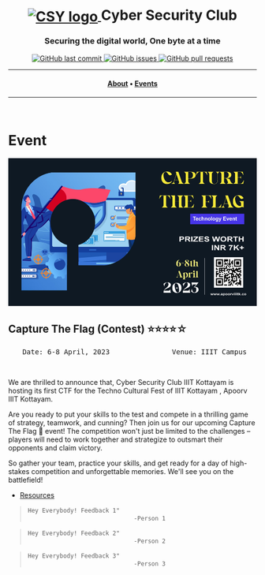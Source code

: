 <h1 align="center">
    <a href="https://github.com/CSYClubIIITK/ClubVault">
        <img src="https://github.com/DPRIYATHAM/ClubVault/blob/main/Logo.png" valign="middle" height="58" alt="CSY logo" />
    </a>
    <span valign="middle">
        Cyber Security Club
    </span>
</h1>

<h3 align="center">Securing the digital world, One byte at a time</h3>

<p align="center">
    <a href="https://github.com/CSYClubIIITK/ClubVault/commits/master">
        <img src="https://img.shields.io/github/last-commit/CSYClubIIITK/ClubVault.svg?style=for-the-badge&logo=github&logoColor=white" alt="GitHub last commit">
    </a>
    <a href="https://github.com/CSYClubIIITK/ClubVault/issues">
        <img src="https://img.shields.io/github/issues/CSYClubIIITK/ClubVault.svg?style=for-the-badge&logo=github&logoColor=white" alt="GitHub issues">
    </a>
    <a href="https://github.com/CSYClubIIITK/ClubVault/pulls">
        <img src="https://img.shields.io/github/issues-pr-raw/CSYClubIIITK/ClubVault.svg?style=for-the-badge&logo=github&logoColor=white" alt="GitHub pull requests">
    </a>
</p>

---

<h4 align="center">
  <a href="../../readme.md/#About">About</a> •
  <a href="../">Events</a> 
</h4>

---
<br>

# Event

<section>
    <div class="container container1">
        <div class="content">
            <img class="banner" src="banner.jpg" alt="Web 3.0 and Smart Contracts" style="height:300px;">
            <h2>Capture The Flag (Contest)    ⭐⭐⭐⭐☆</h2>
            <p><pre><center> Date: 6-8 April, 2023               Venue: IIIT Campus</center></pre></p>
            <br>
            <p>We are thrilled to announce that, Cyber Security Club IIIT Kottayam is hosting its first CTF for the Techno Cultural Fest of IIIT Kottayam , Apoorv IIIT Kottayam. 
            
Are you ready to put your skills to the test and compete in a thrilling game of strategy, teamwork, and cunning? Then join us for our upcoming Capture The Flag 🚩 event! The competition won't just be limited to the challenges – players will need to work together and strategize to outsmart their opponents and claim victory.

So gather your team, practice your skills, and get ready for a day of high-stakes competition and unforgettable memories. We'll see you on the battlefield!
</p>
            <ul>
                <li><a href="resources/">Resources</a></li>
            </ul>
        </div>
    </div>
    
>     Hey Everybody! Feedback 1"
>                                   -Person 1

>     Hey Everybody! Feedback 2"
>                                   -Person 2

>     Hey Everybody! Feedback 3"
>                                   -Person 3

</section>
</body>

